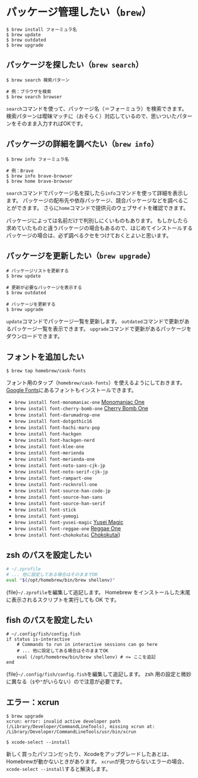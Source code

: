 # パッケージ管理したい（`brew`）

```console
$ brew install フォーミュラ名
$ brew update
$ brew outdated
$ brew upgrade
```

## パッケージを探したい（``brew search``）

```console
$ brew search 検索パターン

# 例：ブラウザを検索
$ brew search browser
```

``search``コマンドを使って、パッケージ名（＝フォーミュラ）を検索できます。
検索パターンは曖昧マッチに（おそらく）対応しているので、思いついたパターンをそのまま入力すればOKです。

## パッケージの詳細を調べたい（``brew info``）

```console
$ brew info フォーミュラ名

# 例：Brave
$ brew info brave-browser
$ brew home brave-browser
```

``search``コマンドでパッケージ名を探したら``info``コマンドを使って詳細を表示します。
パッケージの配布先や依存パッケージ、競合パッケージなどを調べることができます。
さらに``home``コマンドで提供元のウェブサイトを確認できます。

パッケージによっては名前だけで判別しにくいものもあります。
もしかしたら求めていたものと違うパッケージの場合もあるので、はじめてインストールするパッケージの場合は、必ず調べるクセをつけておくとよいと思います。

## パッケージを更新したい（``brew upgrade``）

```console
# パッケージリストを更新する
$ brew update

# 更新が必要なパッケージを表示する
$ brew outdated

# パッケージを更新する
$ brew upgrade
```

``update``コマンドでパッケージ一覧を更新します。
``outdated``コマンドで更新があるパッケージ一覧を表示できます。
``upgrade``コマンドで更新があるパッケージをダウンロードできます。

## フォントを追加したい

```console
$ brew tap homebrew/cask-fonts
```

フォント用のタップ（``homebrew/cask-fonts``）を使えるようにしておきます。
[Google Fonts](https://fonts.google.com/)にあるフォントもインストールできます。

- ``brew install font-monomaniac-one`` [Monomaniac One](https://fonts.google.com/specimen/Monomaniac+One)
- ``brew install font-cherry-bomb-one`` [Cherry Bomb One](https://fonts.google.com/specimen/Cherry+Bomb+One)
- ``brew install font-darumadrop-one``
- ``brew install font-dotgothic16``
- ``brew install font-hachi-maru-pop``
- ``brew install font-hackgen``
- ``brew install font-hackgen-nerd``
- ``brew install font-klee-one``
- ``brew install font-merienda``
- ``brew install font-merienda-one``
- ``brew install font-noto-sans-cjk-jp``
- ``brew install font-noto-serif-cjk-jp``
- ``brew install font-rampart-one``
- ``brew install font-rocknroll-one``
- ``brew install font-source-han-code-jp``
- ``brew install font-source-han-sans``
- ``brew install font-source-han-serif``
- ``brew install font-stick``
- ``brew install font-yomogi``
- ``brew install font-yusei-magic`` [Yusei Magic](https://fonts.google.com/specimen/Yusei+Magic)
- ``brew install font-reggae-one`` [Reggae One](https://fonts.google.com/specimen/Reggae+One)
- ``brew install font-chokokutai`` [Chokokutai](https://fonts.google.com/specimen/Chokokutai))

## zsh のパスを設定したい

```zsh
# ~/.zprofile
# ... 他に設定してある場合はそのままでOK
eval "$(/opt/homebrew/bin/brew shellenv)"
```

{file}`~/.zprofile`を編集して追記します。
Homebrew をインストールした末尾に表示されるスクリプトを実行しても OK です。

## fish のパスを設定したい

```fish
# ~/.config/fish/config.fish
if status is-interactive
    # Commands to run in interactive sessions can go here
    # ... 他に設定してある場合はそのままでOK
    eval (/opt/homebrew/bin/brew shellenv) # <= ここを追記
end
```

{file}`~/.config/fish/config.fish`を編集して追記します。
zsh 用の設定と微妙に異なる（`$`や`"`がいらない）ので注意が必要です。

## エラー：xcrun

```console
$ brew upgrade
xcrun: error: invalid active developer path (/Library/Developer/CommandLineTools), missing xcrun at: /Library/Developer/CommandLineTools/usr/bin/xcrun
```

```console
$ xcode-select --install
```

新しく買ったパソコンだったり、Xcodeをアップグレードしたあとは、Homebrewが動かないときがあります。
``xcrun``が見つからないエラーの場合、``xcode-select --install``すると解決します。
